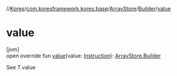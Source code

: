 //[Kores](../../../../index.md)/[com.koresframework.kores.base](../../index.md)/[ArrayStore](../index.md)/[Builder](index.md)/[value](value.md)

# value

[jvm]\
open override fun [value](value.md)(value: [Instruction](../../../com.koresframework.kores/-instruction/index.md)): [ArrayStore.Builder](index.md)

See T.value
